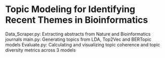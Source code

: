 # Topic Modeling for Identifying Recent Themes in Bioinformatics
Data_Scraper.py: Extracting abstracts from Nature and Bioinformatics journals
main.py: Generating topics from LDA, Top2Vec and BERTopic models
Evaluate.py: Calculating and visualizing topic coherence and topic diversity metrics across 3 models
